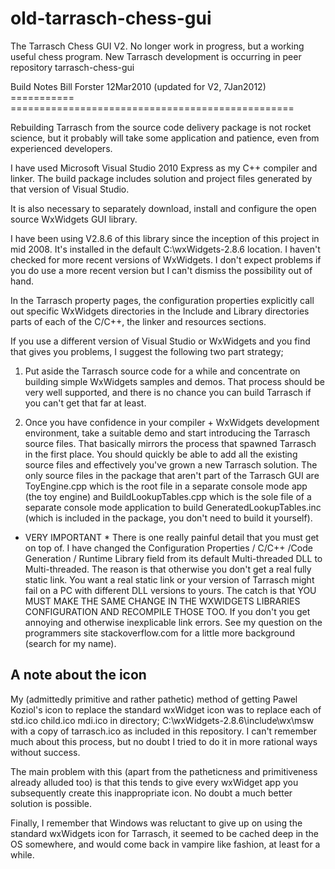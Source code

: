 old-tarrasch-chess-gui
======================

The Tarrasch Chess GUI V2. No longer work in progress, but a working useful chess program.
New Tarrasch development is occurring in peer repository tarrasch-chess-gui

Build Notes            Bill Forster 12Mar2010 (updated for V2, 7Jan2012)
===========            =================================================

Rebuilding Tarrasch from the source code delivery package is not rocket 
science, but it probably will take some application and patience, even 
from experienced developers.

I have used Microsoft Visual Studio 2010 Express as my C++ compiler and 
linker. The build package includes solution and project files generated 
by that version of Visual Studio.

It is also necessary to separately download, install and configure the 
open source WxWidgets GUI library.

I have been using V2.8.6 of this library since the inception of this 
project in mid 2008. It's installed in the default C:\wxWidgets-2.8.6 
location. I haven't checked for more recent versions of WxWidgets. I 
don't expect problems if you do use a more recent version but I can't 
dismiss the possibility out of hand.

In the Tarrasch property pages, the configuration properties explicitly 
call out specific WxWidgets directories in the Include and Library 
directories parts of each of the C/C++, the linker and resources 
sections.

If you use a different version of Visual Studio or WxWidgets and you 
find that gives you problems, I suggest the following two part strategy;

1) Put aside the Tarrasch source code for a while and concentrate on 
building simple WxWidgets samples and demos. That process should be very 
well supported, and there is no chance you can build Tarrasch if you 
can't get that far at least.

2) Once you have confidence in your compiler + WxWidgets development 
environment, take a suitable demo and start introducing the Tarrasch 
source files. That basically mirrors the process that spawned Tarrasch 
in the first place. You should quickly be able to add all the existing 
source files and effectively you've grown a new Tarrasch solution. The 
only source files in the package that aren't part of the Tarrasch GUI 
are ToyEngine.cpp which is the root file in a separate console mode app 
(the toy engine) and BuildLookupTables.cpp which is the sole file of a 
separate console mode application to build GeneratedLookupTables.inc 
(which is included in the package, you don't need to build it yourself).

* VERY IMPORTANT *
There is one really painful detail that you must get on top of. I have 
changed the Configuration Properties / C/C++ /Code Generation / Runtime 
Library field from its default Multi-threaded DLL to Multi-threaded. The 
reason is that otherwise you don't get a real fully static link. You 
want a real static link or your version of Tarrasch might fail on a PC 
with different DLL versions to yours. The catch is that YOU MUST MAKE 
THE SAME CHANGE IN THE WXWIDGETS LIBRARIES CONFIGURATION AND RECOMPILE 
THOSE TOO. If you don't you get annoying and otherwise inexplicable link 
errors. See my question on the programmers site stackoverflow.com for
a little more background (search for my name).

A note about the icon
---------------------
My (admittedly primitive and rather pathetic) method of getting Pawel
Koziol's icon to replace the standard wxWidget icon was to replace
each of std.ico child.ico mdi.ico in directory;
 C:\wxWidgets-2.8.6\include\wx\msw             
with a copy of tarrasch.ico as included in this repository. I can't
remember much about this process, but no doubt I tried to do it in
more rational ways without success.

The main problem with this (apart from the patheticness and primitiveness
already alluded too) is that this tends to give every wxWidget app
you subsequently create this inappropriate icon. No doubt a much
better solution is possible.

Finally, I remember that Windows was reluctant to give up on using the
standard wxWidgets icon for Tarrasch, it seemed to be cached deep in
the OS somewhere, and would come back in vampire like fashion, at least
for a while.


